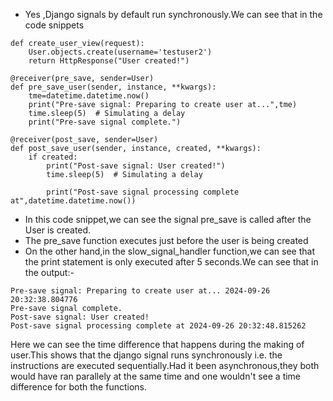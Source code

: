 - Yes ,Django signals by default run synchronously.We can see that in the code snippets

```
def create_user_view(request):
    User.objects.create(username='testuser2')
    return HttpResponse("User created!")

```
```
@receiver(pre_save, sender=User)
def pre_save_user(sender, instance, **kwargs):
    tme=datetime.datetime.now()
    print("Pre-save signal: Preparing to create user at...",tme)
    time.sleep(5)  # Simulating a delay
    print("Pre-save signal complete.")

```
```
@receiver(post_save, sender=User)
def post_save_user(sender, instance, created, **kwargs):
    if created:
        print("Post-save signal: User created!")
        time.sleep(5)  # Simulating a delay

        print("Post-save signal processing complete at",datetime.datetime.now())
```

- In this code snippet,we can see the signal pre_save is called after the User is created.
- The pre_save function executes just before the user is being created
- On the other hand,in the slow_signal_handler function,we can see that the 
print statement is only executed after 5 seconds.We can see that in the output:- 

```
Pre-save signal: Preparing to create user at... 2024-09-26 20:32:38.804776
Pre-save signal complete.
Post-save signal: User created!
Post-save signal processing complete at 2024-09-26 20:32:48.815262

```
Here we can see the time difference that happens during the making of user.This shows that the django signal runs synchronously i.e. the instructions are executed sequentially.Had it been asynchronous,they both would have ran parallely at the same time and one wouldn't see a time difference for both the functions.